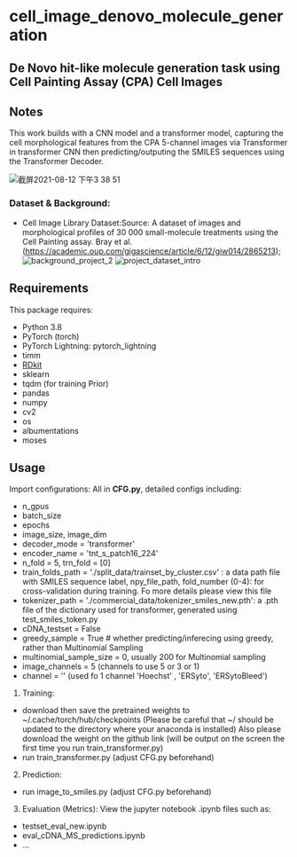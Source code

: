 
# cell_image_denovo_molecule_generation

## De Novo hit-like molecule generation task using Cell Painting Assay (CPA) Cell Images


## Notes
This work builds with a CNN model and a transformer model, capturing the cell morphological features from the CPA 5-channel images via Transformer in transformer CNN then predicting/outputing the SMILES sequences using the Transformer Decoder.

![截屏2021-08-12 下午3 38 51](https://user-images.githubusercontent.com/57332047/129157211-3c29fea1-3fcc-464b-b92c-a46755b1c0ad.png)

### Dataset & Background:
* Cell Image Library Dataset:Source: A dataset of images and morphological profiles of 30 000 small-molecule treatments using the Cell Painting assay. Bray et al.
(https://academic.oup.com/gigascience/article/6/12/giw014/2865213);
![background_project_2](https://user-images.githubusercontent.com/57332047/129159124-4969f049-5d82-4d58-a313-fbbf9279343f.png)
![project_dataset_intro](https://user-images.githubusercontent.com/57332047/129157830-b784c295-8e6c-4607-873f-23fd071cc993.png)



## Requirements

This package requires:

* Python 3.8
* PyTorch (torch)
* PyTorch Lightning: pytorch_lightning
* timm
* [RDkit](http://www.rdkit.org/docs/Install.html)
* sklearn
* tqdm (for training Prior)
* pandas
* numpy
* cv2
* os
* albumentations
* moses

## Usage
Import configurations:
All in **CFG.py**, detailed configs including:
* n_gpus
* batch_size
* epochs
* image_size, image_dim
* decoder_mode = 'transformer'
* encoder_name = 'tnt_s_patch16_224'
* n_fold = 5, trn_fold = [0]
* train_folds_path = './split_data/trainset_by_cluster.csv' : a data path file with SMILES sequence label, npy_file_path, fold_number (0-4): for cross-validation during training. Fo more details please view this file
* tokenizer_path = './commercial_data/tokenizer_smiles_new.pth': a .pth file of the dictionary used for transformer, generated using test_smiles_token.py
* cDNA_testset = False
* greedy_sample = True # whether predicting/inferecing using greedy, rather than Multinomial Sampling
* multinomial_sample_size = 0, usually 200 for Multinomial sampling
* image_channels = 5 (channels to use 5 or 3 or 1)
* channel = '' (used fo 1 channel 'Hoechst' , 'ERSyto', 'ERSytoBleed')

1. Training:
* download then save the pretrained weights to ~/.cache/torch/hub/checkpoints (Please be careful that ~/ should be updated to the directory where your anaconda is installed) Also please download the weight on the github link (will be output on the screen the first time you run train_transformer.py)
* run train_transformer.py (adjust CFG.py beforehand)

2. Prediction:
* run image_to_smiles.py (adjust CFG.py beforehand)

3. Evaluation (Metrics):
View the jupyter notebook .ipynb files such as:
- testset_eval_new.ipynb
- eval_cDNA_MS_predictions.ipynb
- ...










